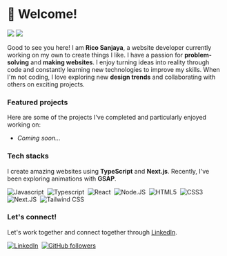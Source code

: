 <!-- References from profiles listed in https://github.com/abhisheknaiidu/awesome-github-profile-readme?tab=readme-ov-file especially Vinit Shahdeo's profile  -->

<h1>👋 Welcome!</h1>
<p>
  <a href="https://visitorbadge.io/status?path=ricosanjayaa%2Fricosanjayaa"><img src="https://api.visitorbadge.io/api/visitors?path=ricosanjayaa%2Fricosanjayaa&label=🌍 %20 Total%20Visitors&countColor=%23263759&style=flat&labelStyle=none" /></a>
  <a href="https://github.com/ricosanjayaa?tab=repositories"><img src="https://img.shields.io/github/stars/ricosanjayaa?style=flat&logo=github&label=Total%20Stars&color=teal"/></a>
</p>

Good to see you here! I am **Rico Sanjaya**, a website developer currently working on my own to create things I like. I have a passion for **problem-solving** and **making websites**. I enjoy turning ideas into reality through code and constantly learning new technologies to improve my skills. When I'm not coding, I love exploring new **design trends** and collaborating with others on exciting projects.


### Featured projects

Here are some of the projects I've completed and particularly enjoyed working on:
- *Coming soon...*

### Tech stacks

I create amazing websites using **TypeScript** and **Next.js**. Recently, I've been exploring animations with **GSAP**.

![Javascript](https://img.shields.io/badge/-Javascript-0F0F0F?logo=javascript&logoColor=white)&nbsp;
![Typescript](https://img.shields.io/badge/-Typescript-0F0F0F?logo=typescript&logoColor=white)&nbsp;
![React](https://img.shields.io/badge/-React-0F0F0F?logo=react&logoColor=white)&nbsp;
![Node.JS](https://img.shields.io/badge/-Node.JS-0F0F0F?logo=node.js&logoColor=white)&nbsp;
![HTML5](https://img.shields.io/badge/-HTML5-0F0F0F?logo=html5&logoColor=white)&nbsp;
![CSS3](https://img.shields.io/badge/-CSS3-0F0F0F?logo=css3&logoColor=039be5&logoColor=white)&nbsp;
![Next.JS](https://img.shields.io/badge/-Next.JS-0F0F0F?logo=next.js&logoColor=white)&nbsp;
![Tailwind CSS](https://img.shields.io/badge/-Tailwind%20CSS-0F0F0F?logo=tailwindcss&logoColor=white)&nbsp;

### Let's connect!

Let's work together and connect together through [LinkedIn](https://www.linkedin.com/in/ricosanjaya/).

[![LinkedIn](https://img.shields.io/static/v1.svg?label=LinkedIn&message=ricosanjaya&logo=linkedin&style=flat&color=blue)](https://www.linkedin.com/in/ricosanjaya/&logoColor=white)&nbsp;
[![GitHub followers](https://img.shields.io/github/followers/ricosanjayaa.svg?label=Follow%20@ricosanjayaa&style=flat)](https://github.com/ricosanjayaa/)